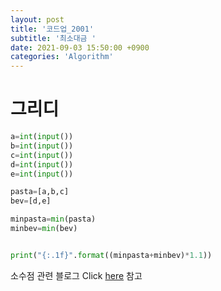 ```yaml
---
layout: post
title: '코드업_2001'
subtitle: '최소대금 '
date: 2021-09-03 15:50:00 +0900
categories: 'Algorithm'
---
```

# 그리디

```python
a=int(input())
b=int(input())
c=int(input())
d=int(input())
e=int(input())

pasta=[a,b,c]
bev=[d,e]

minpasta=min(pasta)
minbev=min(bev)


print("{:.1f}".format((minpasta+minbev)*1.1))

```

소수점 관련 블로그 Click [here](https://blockdmask.tistory.com/534) 참고

